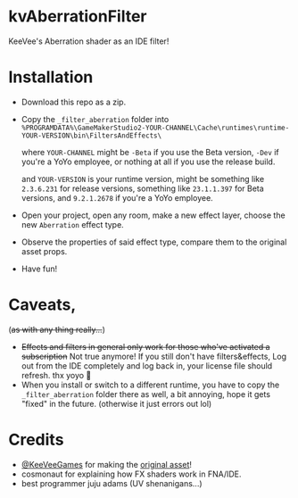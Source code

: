# kvAberrationFilter
KeeVee's Aberration shader as an IDE filter!

# Installation

- Download this repo as a zip.
- Copy the `_filter_aberration` folder into `%PROGRAMDATA%\GameMakerStudio2-YOUR-CHANNEL\Cache\runtimes\runtime-YOUR-VERSION\bin\FiltersAndEffects\`

  where `YOUR-CHANNEL` might be `-Beta` if you use the Beta version, `-Dev` if you're a YoYo employee, or nothing at all if you use the release build.
  
  and `YOUR-VERSION` is your runtime version, might be something like `2.3.6.231` for release versions, something like `23.1.1.397` for Beta versions, and `9.2.1.2678` if you're a YoYo employee.

- Open your project, open any room, make a new effect layer, choose the new `Aberration` effect type.
- Observe the properties of said effect type, compare them to the original asset props.
- Have fun!

# Caveats,

(~~as with any thing really...~~)

- ~~Effects and filters in general only work for those who've activated a subscription~~ Not true anymore! If you still don't have filters&effects, Log out from the IDE completely and log back in, your license file should refresh. thx yoyo 💚
- When you install or switch to a different runtime, you have to copy the `_filter_aberration` folder there as well, a bit annoying, hope it gets "fixed" in the future. (otherwise it just errors out lol)

# Credits

- [@KeeVeeGames](https://github.com/KeeVeeGames) for making the [original asset](https://musnik.itch.io/aberration-shader)!
- cosmonaut for explaining how FX shaders work in FNA/IDE.
- best programmer juju adams (UV shenanigans...)

